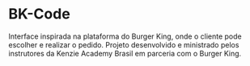 # BK-Code
 Interface inspirada na plataforma do Burger King, onde o cliente pode escolher e realizar o pedido. Projeto desenvolvido e ministrado pelos instrutores da Kenzie Academy Brasil em parceria com o Burger King.
